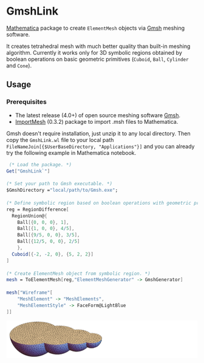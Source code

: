 # GmshLink

[Mathematica](http://www.wolfram.com/mathematica/) package to create `ElementMesh` objects via [Gmsh](http://gmsh.info/) meshing software.

It creates tetrahedral mesh with much better quality than built-in meshing algorithm.
Currently it works only for 3D symbolic regions obtained by boolean operations on
basic geometric primitives (`Cuboid`, `Ball`, `Cylinder` and `Cone`).

## Usage

### Prerequisites

* The latest release (4.0+) of open source meshing software [Gmsh](http://gmsh.info/).
* [ImportMesh](http://github.com/c3m-labs/ImportMesh) (0.3.2) package to import .msh files to Mathematica.

Gmsh doesn't require installation, just unzip it to any local directory. 
Then copy the `GmshLink.wl` file to your local path `FileNameJoin[{$UserBaseDirectory, "Applications"}]` and
you can already try the following example in Mathematica notebook.

```mathematica
 (* Load the package. *)
Get["GmshLink`"]

(* Set your path to Gmsh executable. *)
$GmshDirectory ="local/path/to/Gmsh.exe";

(* Define symbolic region based on boolean operations with geometric primitives. *)
reg = RegionDifference[
  RegionUnion@{
    Ball[{0, 0, 0}, 1],
    Ball[{1, 0, 0}, 4/5],
    Ball[{9/5, 0, 0}, 3/5],
    Ball[{12/5, 0, 0}, 2/5]
    },
  Cuboid[{-2, -2, 0}, {5, 2, 2}]
]

(* Create ElementMesh object from symbolic region. *)
mesh = ToElementMesh[reg,"ElementMeshGenerator" -> GmshGenerator]

mesh["Wireframe"[
    "MeshElement" -> "MeshElements",
    "MeshElementStyle" -> FaceForm@LightBlue
]]
```

![mesh](Images/ExampleBalls.png)
